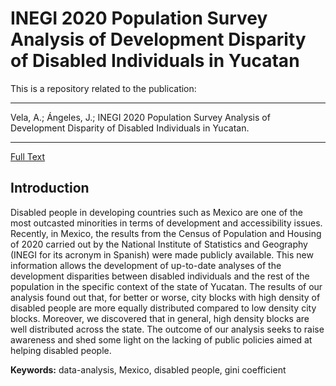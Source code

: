 # INEGI 2020 Population Survey Analysis of Development Disparity of Disabled Individuals in Yucatan

This is a repository related to the publication:

-----

Vela, A.; Ángeles, J.; INEGI 2020 Population Survey Analysis of Development Disparity of Disabled Individuals in Yucatan.

-----

[Full Text](https://www.researchgate.net/publication/352261857_INEGI_2020_Population_Survey_Analysis_of_Development_Disparity_of_Disabled_Individuals_in_Yucatan)


## Introduction

Disabled people in developing countries such as Mexico are one of the most outcasted minorities in terms of development and accessibility issues. Recently, in Mexico, the results from the Census of Population and Housing of 2020 carried out by the National Institute of Statistics and Geography (INEGI for its acronym in Spanish) were made publicly available. This new information allows the development of up-to-date analyses of the development disparities between disabled individuals and the rest of the population in the specific context of the state of Yucatan. The results of our analysis found out that, for better or worse, city blocks with high density of disabled people are more equally distributed compared to low density city blocks. Moreover, we discovered that in general, high density blocks are well distributed across the state. The outcome of our analysis seeks to raise awareness and shed some light on the lacking of public policies aimed at helping disabled people.

**Keywords:** data-analysis, Mexico, disabled people, gini coefficient
